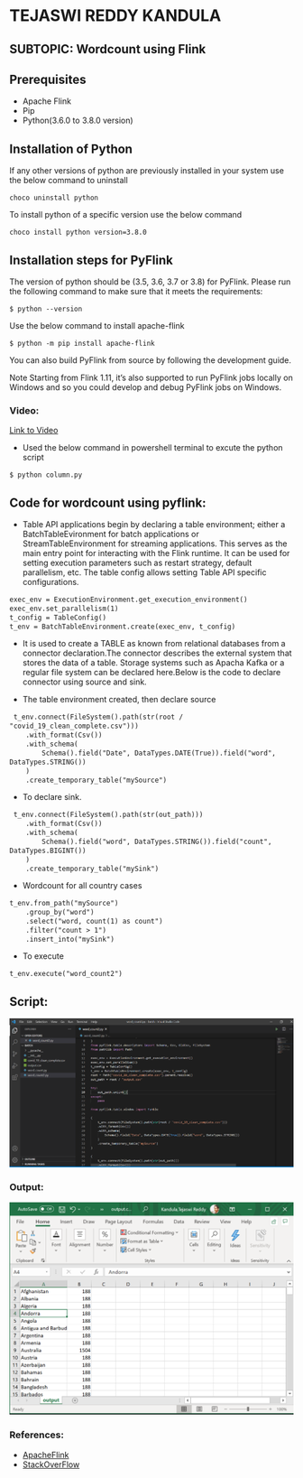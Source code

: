 # TEJASWI REDDY KANDULA

## SUBTOPIC: Wordcount using Flink
## Prerequisites
* Apache Flink 
* Pip
* Python(3.6.0 to 3.8.0 version)

## Installation of Python
If any other versions of python are previously installed in your system use the below command to uninstall
```
choco uninstall python
```
To install python of a specific version use the below command
```
choco install python version=3.8.0
```
## Installation steps for PyFlink

The version of python should be (3.5, 3.6, 3.7 or 3.8) for PyFlink. Please run the following command to make sure that it meets the requirements:
```
$ python --version
```
Use the below command to install apache-flink 
```
$ python -m pip install apache-flink 
```
You can also build PyFlink from source by following the development guide.

Note Starting from Flink 1.11, it’s also supported to run PyFlink jobs locally on Windows and so you could develop and debug PyFlink jobs on Windows.

### Video:
[Link to Video](https://app.vidgrid.com/view/ELbJK68EX0hP) 

- Used the below command in powershell terminal to excute the python script
```
$ python column.py
```
## Code for wordcount using pyflink:

- Table API applications begin by declaring a table environment; either a BatchTableEvironment for batch applications or StreamTableEnvironment for streaming applications. This serves as the main entry point for interacting with the Flink runtime. It can be used for setting execution parameters such as restart strategy, default parallelism, etc. The table config allows setting Table API specific configurations.

```
exec_env = ExecutionEnvironment.get_execution_environment()
exec_env.set_parallelism(1)
t_config = TableConfig()
t_env = BatchTableEnvironment.create(exec_env, t_config)
```
- It is used to create a TABLE as known from relational databases from a connector declaration.The connector describes the external system that stores the data of a table. Storage systems such as Apacha Kafka or a regular file system can be declared here.Below is the code to declare connector using source and sink.

- The table environment created, then declare source

```
 t_env.connect(FileSystem().path(str(root / "covid_19_clean_complete.csv")))
    .with_format(Csv())
    .with_schema(
        Schema().field("Date", DataTypes.DATE(True)).field("word", DataTypes.STRING())
    )
    .create_temporary_table("mySource")
```
- To declare sink.
```
 t_env.connect(FileSystem().path(str(out_path)))
    .with_format(Csv())
    .with_schema(
        Schema().field("word", DataTypes.STRING()).field("count", DataTypes.BIGINT())
    )
    .create_temporary_table("mySink")
```
- Wordcount for all country cases
```
t_env.from_path("mySource")
    .group_by("word")
    .select("word, count(1) as count")
    .filter("count > 1")
    .insert_into("mySink")
 ```
 - To execute
 ```
t_env.execute("word_count2")
 ```
## Script:

![](https://github.com/annie0sc/big-data-covid-vaccine/blob/main/Tejaswi/Wordcount.PNG)

### Output: 

![](https://github.com/annie0sc/big-data-covid-vaccine/blob/main/Tejaswi/Output.PNG)

### References:

* [ApacheFlink](https://ci.apache.org/projects/flink/flink-docs-release-1.0/apis/batch/python.html)
* [StackOverFlow](https://stackoverflow.com/questions/63367299/how-can-you-load-a-csv-into-pyflink-as-a-streaming-table-source)
